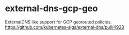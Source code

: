 # external-dns-gcp-geo
ExternalDNS like support for GCP georouted policies. https://github.com/kubernetes-sigs/external-dns/pull/4928
